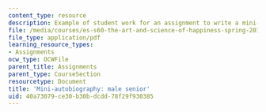 ```yaml
---
content_type: resource
description: Example of student work for an assignment to write a mini-autobiography.
file: /media/courses/es-s60-the-art-and-science-of-happiness-spring-2013/40a73079ce30b30bdcdd78f29f930385_MITES_S60S13_MaleBio.pdf
file_type: application/pdf
learning_resource_types:
- Assignments
ocw_type: OCWFile
parent_title: Assignments
parent_type: CourseSection
resourcetype: Document
title: 'Mini-autobiography: male senior'
uid: 40a73079-ce30-b30b-dcdd-78f29f930385
---
```

